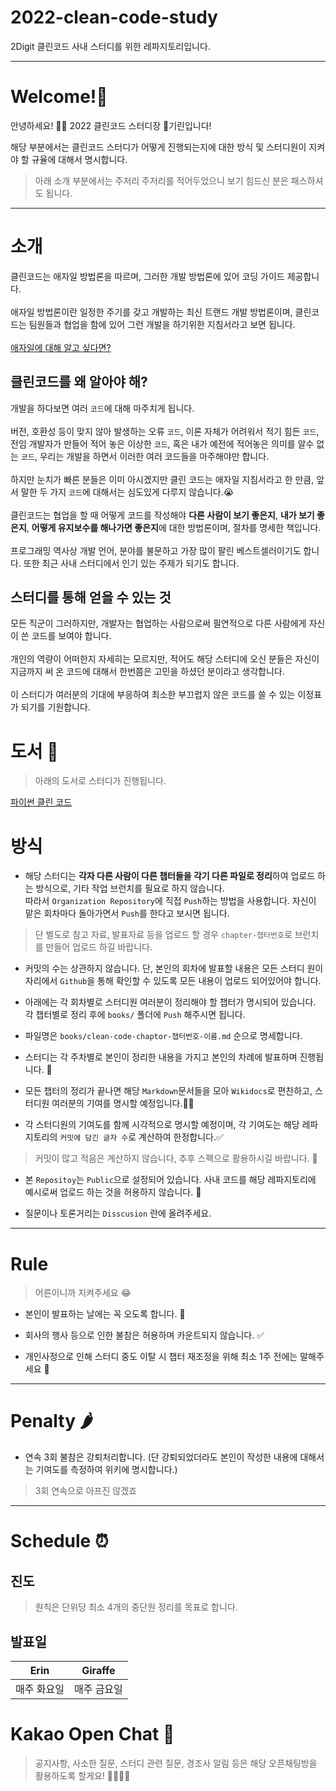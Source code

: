 # 2022-clean-code-study
2Digit 클린코드 사내 스터디를 위한 레파지토리입니다. 

<hr>

# Welcome!🎉

안녕하세요! 🙇‍♂️ 2022 클린코드 스터디장 🦒기린입니다! <br>

해당 부분에서는 클린코드 스터디가 어떻게 진행되는지에 대한 방식 및 스터디원이 지켜야 할 규율에 대해서 명시합니다.
> 아래 소개 부분에서는 주저리 주저리를 적어두었으니 보기 힘드신 분은 패스하셔도 됩니다.

<hr>

# 소개

클린코드는 애자일 방법론을 따르며, 그러한 개발 방법론에 있어 코딩 가이드 제공합니다. <br>
<br>
애자일 방법론이란 일정한 주기를 갖고 개발하는 최신 트랜드 개발 방법론이며, 클린코드는 팀원들과 협업을 함에 있어 그런 개발을 하기위한 지침서라고 보면 됩니다.<br>
<br>
[애자일에 대해 알고 싶다면?](https://ko.wikipedia.org/wiki/%EC%95%A0%EC%9E%90%EC%9D%BC_%EC%86%8C%ED%94%84%ED%8A%B8%EC%9B%A8%EC%96%B4_%EA%B0%9C%EB%B0%9C)

## 클린코드를 왜 알아야 해?

개발을 하다보면 여러 `코드`에 대해 마주치게 됩니다.<br>
<br>
버전, 호환성 등이 맞지 않아 발생하는 오류 `코드`, 이론 자체가 어려워서 적기 힘든 `코드`, 전임 개발자가 만들어 적어 놓은 이상한 `코드`, 혹은 내가 예전에 적어놓은 의미를 알수 없는 `코드`, 우리는 개발을 하면서 이러한 여러 코드들을 마주해야만 합니다. <br> 
<br>
하지만 눈치가 빠른 분들은 이미 아시겠지만 클린 코드는 애자일 지침서라고 한 만큼, 앞서 말한 두 가지 `코드`에 대해서는 심도있게 다루지 않습니다.😭 <br>
<br>
클린코드는 협업을 할 때 어떻게 코드를 작성해야 **다른 사람이 보기 좋은지**, **내가 보기 좋은지**, **어떻게 유지보수를 해나가면 좋은지**에 대한 방법론이며, 절차를 명세한 책입니다. <br>
<br>
프로그래밍 역사상 개발 언어, 분야를 불문하고 가장 많이 팔린 베스트셀러이기도 합니다. 또한 최근 사내 스터디에서 인기 있는 주제가 되기도 합니다.
<br>

## 스터디를 통해 얻을 수 있는 것 

모든 직군이 그러하지만, 개발자는 협업하는 사람으로써 필연적으로 다른 사람에게 자신이 쓴 코드를 보여야 합니다. <br>
<br>
개인의 역량이 어떠한지 자세히는 모르지만, 적어도 해당 스터디에 오신 분들은 자신이 지금까지 써 온 코드에 대해서 한번쯤은 고민을 하셨던 분이라고 생각합니다. <br>
<br>
이 스터디가 여러분의 기대에 부응하여 최소한 부끄럽지 않은 코드를 쓸 수 있는 이정표가 되기를 기원합니다.


# 도서 📗
 
> 아래의 도서로 스터디가 진행됩니다.

[파이썬 클린 코드](https://book.interpark.com/product/BookDisplay.do?_method=detail&sc.shopNo=0000400000&sc.prdNo=300134583&sc.saNo=003002001&bid1=search&bid2=product&bid3=title&bid4=001)

# 방식

* 해당 스터디는 **각자 다른 사람이 다른 챕터들을 각기 다른 파일로 정리**하여 업로드 하는 방식으로, 기타 작업 브런치를 필요로 하지 않습니다. <br>따라서 `Organization Repository`에 직접 `Push`하는 방법을 사용합니다. 자신이 맡은 회차마다 돌아가면서 `Push`를 한다고 보시면 됩니다.
> 단 별도로 참고 자료, 발표자료 등을 업로드 할 경우 `chapter-챕터번호`로 브런치를 만들어 업로드 하길 바랍니다.

* 커밋의 수는 상관하지 않습니다. 단, 본인의 회차에 발표할 내용은 모든 스터디 원이 자리에서 `Github`을 통해 확인할 수 있도록 모든 내용이 업로드 되어있어야 합니다.

* 아래에는 각 회차별로 스터디원 여러분이 정리해야 할 챕터가 명시되어 있습니다. 각 챕터별로 정리 후에 `books/` 폴더에 `Push` 해주시면 됩니다.

* 파일명은 `books/clean-code-chaptor-챕터번호-이름.md` 순으로 명세합니다. 

* 스터디는 각 주차별로 본인이 정리한 내용을 가지고 본인의 차례에 발표하며 진행됩니다. 📣

* 모든 챕터의 정리가 끝나면 해당 `Markdown`문서들을 모아 `Wikidocs`로 편찬하고, 스터디원 여러분의 기여를 명시할 예정입니다.🧑‍💻

* 각 스터디원의 기여도를 함께 시각적으로 명시할 예정이며, 각 기여도는 해당 레파지토리의 `커밋에 담긴 글자 수`로 계산하여 한정합니다.✅
> 커밋이 많고 적음은 계산하지 않습니다, 추후 스펙으로 활용하시길 바랍니다. 📑

* 본 `Repositoy`는 `Public`으로 설정되어 있습니다. 사내 코드를 해당 레파지토리에 예시로써 업로드 하는 것을 허용하지 않습니다. 🚫

* 질문이나 토론거리는 `Disscusion` 란에 올려주세요.


<hr>

# Rule

> 어른이니까 지켜주세요 😂

* 본인이 발표하는 날에는 꼭 오도록 합니다. 🙏

* 회사의 행사 등으로 인한 불참은 허용하며 카운트되지 않습니다. ✅

* 개인사정으로 인해 스터디 중도 이탈 시 챕터 재조정을 위해 최소 1주 전에는 말해주세요 🙏

<hr>

# Penalty 🌶

* 연속 3회 불참은 강퇴처리합니다. (단 강퇴되었더라도 본인이 작성한 내용에 대해서는 기여도를 측정하여 위키에 명시합니다.)
> 3회 연속으로 아프진 않겠죠

<hr>

# Schedule ⏰

## 진도
> 원칙은 단위당 최소 4개의 중단원 정리를 목표로 합니다.

## 발표일
|   Erin   |   Giraffe   |
|:---------:|:--------:|
|  매주 화요일   |  매주 금요일  |



# Kakao Open Chat 💬

> 공지사항, 사소한 질문, 스터디 관련 질문, 경조사 알림 등은 해당 오픈채팅방을 활용하도록 할게요! 👩‍👩‍👧‍👦  

